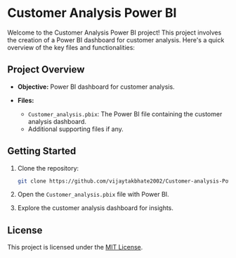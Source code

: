# Customer Analysis Power BI

Welcome to the Customer Analysis Power BI project! This project involves the creation of a Power BI dashboard for customer analysis. Here's a quick overview of the key files and functionalities:

## Project Overview

- **Objective:** Power BI dashboard for customer analysis.

- **Files:**
  - `Customer_analysis.pbix`: The Power BI file containing the customer analysis dashboard.
  - Additional supporting files if any.

## Getting Started

1. Clone the repository:

   ```bash
   git clone https://github.com/vijaytakbhate2002/Customer-analysis-Power-BI.git
   ```

2. Open the `Customer_analysis.pbix` file with Power BI.

3. Explore the customer analysis dashboard for insights.

## License

This project is licensed under the [MIT License](LICENSE).
